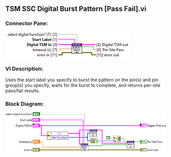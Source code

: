 ## **TSM SSC Digital Burst Pattern [Pass Fail].vi**
### Connector Pane:
![alt text](/docs/images/Instrument%20Control/Digital/Pattern%20Actions/TSM%20SSC%20Digital%20Burst%20Pattern%20[Pass%20Fail].vic.png "TSM SSC Digital Burst Pattern [Pass Fail].vi connector pane")

### VI Description:
Uses the start label you specify to burst the pattern on the pin(s) and pin group(s) you specify, waits for the burst to complete, and returns per-site pass/fail results.

### Block Diagram:
![alt text](/docs/images/Instrument%20Control/Digital/Pattern%20Actions/TSM%20SSC%20Digital%20Burst%20Pattern%20[Pass%20Fail].vid.png "TSM SSC Digital Burst Pattern [Pass Fail].vi block diagram")
